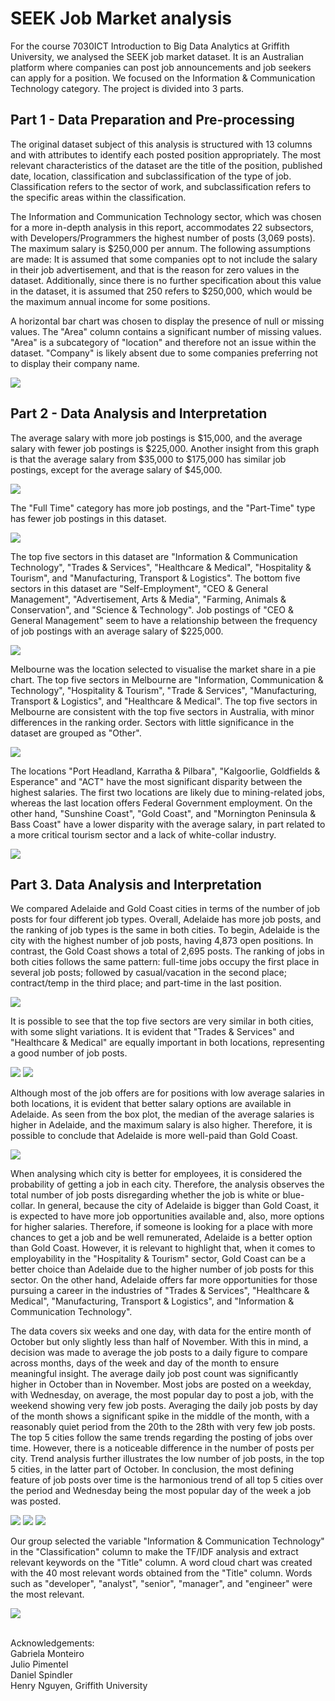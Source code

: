 # SEEK Job Market analysis
For the course 7030ICT Introduction to Big Data Analytics at Griffith University, we analysed the SEEK job market dataset. It is an Australian platform where companies can post job announcements and job seekers can apply for a position. We focused on the Information & Communication Technology category. The project is divided into 3 parts. 

## Part 1 - Data Preparation and Pre-processing
The original dataset subject of this analysis is structured with 13 columns and with attributes to identify each posted position appropriately. The most relevant characteristics of the dataset are the title of the position, published date, location, classification and subclassification of the type of job. Classification refers to the sector of work, and subclassification refers to the specific areas within the classification.

The Information and Communication Technology sector, which was chosen for a more in-depth analysis in this report, accommodates 22 subsectors, with Developers/Programmers the highest number of posts (3,069 posts). The maximum salary is $250,000 per annum. The following assumptions are made: It is assumed that some companies opt to not include the salary in their job advertisement, and that is the reason for zero values in the dataset. Additionally, since there is no further specification about this value in the dataset, it is assumed that 250 refers to $250,000, which would be the maximum annual income for some positions.

A horizontal bar chart was chosen to display the presence of null or missing values. The "Area" column contains a significant number of missing values. "Area" is a subcategory of "location" and therefore not an issue within the dataset. "Company" is likely absent due to some companies preferring not to display their company name.

![](https://github.com/julio-pimentel/SEEK_Job_Market_analysis/blob/main/Plots/missing%20data%20in%20dataset.png)

## Part 2 - Data Analysis and Interpretation

The average salary with more job postings is $15,000, and the average salary with fewer job postings is $225,000. Another insight from this graph is that the average salary from $35,000 to $175,000 has similar job postings, except for the average salary of $45,000.

![](https://github.com/julio-pimentel/SEEK_Job_Market_analysis/blob/main/Plots/number%20job%20postings%20avg%20salary.png)

The "Full Time" category has more job postings, and the "Part-Time" type has fewer job postings in this dataset. 

![](https://github.com/julio-pimentel/SEEK_Job_Market_analysis/blob/main/Plots/job%20posts%20salary%20range.png)

The top five sectors in this dataset are "Information & Communication Technology", "Trades & Services", "Healthcare & Medical", "Hospitality & Tourism", and "Manufacturing, Transport & Logistics". The bottom five sectors in this dataset are "Self-Employment", "CEO & General Management", "Advertisement, Arts & Media", "Farming, Animals & Conservation", and "Science & Technology". Job postings of "CEO & General Management" seem to have a relationship between the frequency of job postings with an average salary of $225,000.

![](https://github.com/julio-pimentel/SEEK_Job_Market_analysis/blob/main/Plots/job%20posts%20by%20sector.png)

Melbourne was the location selected to visualise the market share in a pie chart. The top five sectors in Melbourne are "Information, Communication & Technology", "Hospitality & Tourism", "Trade & Services", "Manufacturing, Transport & Logistics", and "Healthcare & Medical". The top five sectors in Melbourne are consistent with the top five sectors in Australia, with minor differences in the ranking order. Sectors with little significance in the dataset are grouped as "Other". 

![](https://github.com/julio-pimentel/SEEK_Job_Market_analysis/blob/main/Plots/melbourne%20jobs%20classification.png)

The locations "Port Headland, Karratha & Pilbara", "Kalgoorlie, Goldfields & Esperance" and "ACT" have the most significant disparity between the highest salaries. The first two locations are likely due to mining-related jobs, whereas the last location offers Federal Government employment. On the other hand, "Sunshine Coast", "Gold Coast", and "Mornington Peninsula & Bass Coast" have a lower disparity with the average salary, in part related to a more critical tourism sector and a lack of white-collar industry.

![](https://github.com/julio-pimentel/SEEK_Job_Market_analysis/blob/main/Plots/locations%20avg%20highest%20salary.png)

## Part 3. Data Analysis and Interpretation 

We compared Adelaide and Gold Coast cities in terms of the number of job posts for four different job types. Overall, Adelaide has more job posts, and the ranking
of job types is the same in both cities. To begin, Adelaide is the city with the highest number of job posts, having 4,873 open positions. In contrast, the Gold Coast shows a total of 2,695 posts. The ranking of jobs in both cities follows the same pattern: full-time jobs occupy the first place in several job posts; followed by casual/vacation in the second place; contract/temp in the third place; and part-time in the last position. 

![](https://github.com/julio-pimentel/SEEK_Job_Market_analysis/blob/main/Plots/number%20posts%20per%20city%20by%20job%20type.png)

It is possible to see that the top five sectors are very similar in both cities, with some slight variations. It is evident that "Trades & Services" and "Healthcare & Medical" are equally important in both locations, representing a good number of job posts. 

![](https://github.com/julio-pimentel/SEEK_Job_Market_analysis/blob/main/Plots/number%20job%20posts%20Adelaide.png)
![](https://github.com/julio-pimentel/SEEK_Job_Market_analysis/blob/main/Plots/number%20job%20posts%20GC.png)

Although most of the job offers are for positions with low average salaries in both locations, it is evident that better salary options are available in Adelaide. As seen from the box plot, the median of the average salaries is higher in Adelaide, and the maximum salary is also higher. Therefore, it is possible to conclude that Adelaide is more well-paid than Gold Coast.

![](https://github.com/julio-pimentel/SEEK_Job_Market_analysis/blob/main/Plots/job%20salary%20range%20per%20city.png)

When analysing which city is better for employees, it is considered the probability of getting a job in each city. Therefore, the analysis observes the total number of job posts disregarding whether the job is white or blue-collar. In general, because the city of Adelaide is bigger than Gold Coast, it is expected to have more job opportunities available and, also, more options for higher salaries. Therefore, if someone is looking for a place with more chances to get a job and be well remunerated, Adelaide is a better option than Gold Coast. However, it is relevant to highlight that, when it comes to employability in the "Hospitality & Tourism" sector, Gold Coast can be a better choice than Adelaide due to the higher number of job posts for this sector. On the other hand, Adelaide offers far more opportunities for those pursuing a career in the industries of "Trades & Services", "Healthcare & Medical", "Manufacturing, Transport & Logistics", and "Information & Communication Technology".

The data covers six weeks and one day, with data for the entire month of October but only slightly less than half of November. With this in mind, a decision was made to average the job posts to a daily figure to compare across months, days of the week and day of the month to ensure meaningful insight. The average daily job post count was significantly higher in October than in November. Most jobs are posted on a weekday, with Wednesday, on average, the most popular day to post a job, with the weekend showing very few job posts. Averaging the daily job posts by day of the month shows a significant spike in the middle of the month, with a reasonably quiet period from the 20th to the 28th with very few job posts. The top 5 cities follow the same trends regarding the posting of jobs over time. However, there is a noticeable difference in the number of posts per city. Trend analysis further illustrates the low number of job posts, in the top 5 cities, in the latter part of October. In conclusion, the most defining feature of job posts over time is the harmonious trend of all top 5 cities over the period and Wednesday being the most popular day of the week a job was posted.

![](https://github.com/julio-pimentel/SEEK_Job_Market_analysis/blob/main/Plots/average%20job%20post%20per%20day.png)
![](https://github.com/julio-pimentel/SEEK_Job_Market_analysis/blob/main/Plots/job%20posts%20by%20dayweek.png)
![](https://github.com/julio-pimentel/SEEK_Job_Market_analysis/blob/main/Plots/trend%20job%20posts%20big%20cities.png)


Our group selected the variable "Information & Communication Technology" in the "Classification" column to make the TF/IDF analysis and extract relevant keywords on the
"Title" column. A word cloud chart was created with the 40 most relevant words obtained from the "Title" column. Words such as "developer", "analyst", "senior", "manager", and "engineer" were the most relevant. 

![](https://github.com/julio-pimentel/SEEK_Job_Market_analysis/blob/main/Plots/word%20cloud.png)

<br>Acknowledgements:
<br>Gabriela Monteiro
<br>Julio Pimentel
<br>Daniel Spindler
<br>Henry Nguyen, Griffith University
